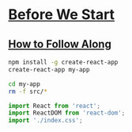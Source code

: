 # [Before We Start](https://reactjs.org/tutorial/tutorial.html#before-we-start)

## [How to Follow Along](https://reactjs.org/tutorial/tutorial.html#how-to-follow-along)

```bash
npm install -g create-react-app
create-react-app my-app
```

```bash
cd my-app
rm -f src/*
```

```javascript
import React from 'react';
import ReactDOM from 'react-dom';
import './index.css';
```